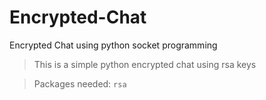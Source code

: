 # Encrypted-Chat
Encrypted Chat using python socket programming

> This is a simple python encrypted chat using rsa keys 

> Packages needed: ``rsa``
